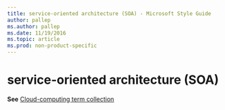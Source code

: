 ```yaml
---
title: service-oriented architecture (SOA) - Microsoft Style Guide
author: pallep
ms.author: pallep
ms.date: 11/19/2016
ms.topic: article
ms.prod: non-product-specific
---
```


# service-oriented architecture (SOA)

**See** [Cloud-computing term collection](/style-guide/a-z-word-list-term-collections/term-collections/cloud-computing-terms)
